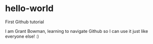 # hello-world
First Github tutorial

I am Grant Bowman, learning to navigate Github so I can use it just like everyone else! :)
